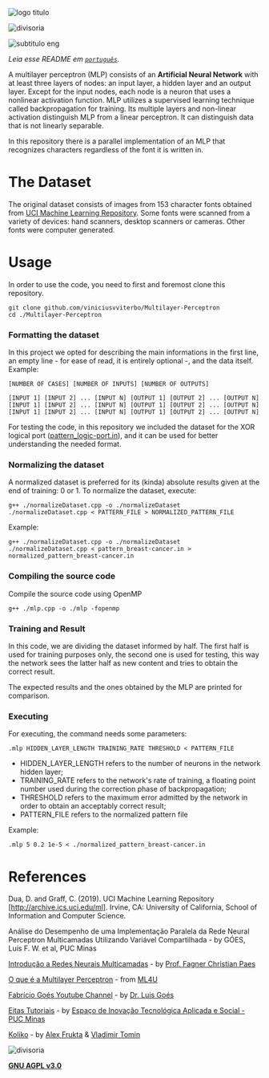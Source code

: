 ![logo titulo](https://user-images.githubusercontent.com/24854541/94681693-435a4100-02fa-11eb-85df-5cbd55374f98.png)

![divisoria](https://user-images.githubusercontent.com/24854541/94681772-5a009800-02fa-11eb-8ff8-29f9fad9b18f.png)

![subtitulo eng](https://user-images.githubusercontent.com/24854541/94682006-afd54000-02fa-11eb-8657-265172fbc4f8.png)

*Leia esse README em [`português`](https://github.com/viniciusvviterbo/Multilayer-Perceptron/blob/master/README.pt.md).*

A multilayer perceptron (MLP) consists of an **Artificial Neural Network** with at least three layers of nodes: an input layer, a hidden layer and an output layer. Except for the input nodes, each node is a neuron that uses a nonlinear activation function. MLP utilizes a supervised learning technique called backpropagation for training. Its multiple layers and non-linear activation distinguish MLP from a linear perceptron. It can distinguish data that is not linearly separable.

In this repository there is a parallel implementation of an MLP that recognizes characters regardless of the font it is written in.

# The Dataset

The original dataset consists of images from 153 character fonts obtained from [UCI Machine Learning Repository](https://archive.ics.uci.edu/ml/datasets/Character+Font+Images). Some fonts were scanned from a variety of devices: hand scanners, desktop scanners or cameras. Other fonts were computer generated.

# Usage

In order to use the code, you need to first and foremost clone this repository.

```shell
git clone github.com/viniciusvviterbo/Multilayer-Perceptron
cd ./Multilayer-Perceptron
```

### Formatting the dataset

In this project we opted for describing the main informations in the first line, an empty line - for ease of read, it is entirely optional -, and the data itself. Example:

```
[NUMBER OF CASES] [NUMBER OF INPUTS] [NUMBER OF OUTPUTS]

[INPUT 1] [INPUT 2] ... [INPUT N] [OUTPUT 1] [OUTPUT 2] ... [OUTPUT N]
[INPUT 1] [INPUT 2] ... [INPUT N] [OUTPUT 1] [OUTPUT 2] ... [OUTPUT N]
[INPUT 1] [INPUT 2] ... [INPUT N] [OUTPUT 1] [OUTPUT 2] ... [OUTPUT N]
```

For testing the code, in this repository we included the dataset for the XOR logical port ([pattern_logic-port.in](https://github.com/viniciusvviterbo/Multilayer-Perceptron/blob/master/pattern_logic-port.in)), and it can be used for better understanding the needed format.

### Normalizing the dataset

A normalized dataset is preferred for its (kinda) absolute results given at the end of training: 0 or 1. To normalize the dataset, execute:

```shell
g++ ./normalizeDataset.cpp -o ./normalizeDataset
./normalizeDataset.cpp < PATTERN_FILE > NORMALIZED_PATTERN_FILE
```

Example:

```shell
g++ ./normalizeDataset.cpp -o ./normalizeDataset
./normalizeDataset.cpp < pattern_breast-cancer.in > normalized_pattern_breast-cancer.in
```

### Compiling the source code

Compile the source code using OpenMP

```shell
g++ ./mlp.cpp -o ./mlp -fopenmp
```

### Training and Result

In this code, we are dividing the dataset informed by half. The first half is used for training purposes only, the second one is used for testing, this way the network sees the latter half as new content and tries to obtain the correct result.

The expected results and the ones obtained by the MLP are printed for comparison.

### Executing

For executing, the command needs some parameters:

```shell
.mlp HIDDEN_LAYER_LENGTH TRAINING_RATE THRESHOLD < PATTERN_FILE
```

* HIDDEN_LAYER_LENGTH refers to the number of neurons in the network hidden layer;
* TRAINING_RATE refers to the network's rate of training, a floating point number used during the correction phase of backpropagation;
* THRESHOLD  refers to the maximum error admitted by the network in order to obtain an acceptably correct result;
* PATTERN_FILE refers to the normalized pattern file

Example:

```shell
.mlp 5 0.2 1e-5 < ./normalized_pattern_breast-cancer.in
```

# References

Dua, D. and Graff, C. (2019). UCI Machine Learning Repository [http://archive.ics.uci.edu/ml]. Irvine, CA: University of California, School of Information and Computer Science.

Análise do Desempenho de uma Implementação Paralela da Rede Neural Perceptron Multicamadas Utilizando Variável Compartilhada - by GÓES, Luís F. W. et al, PUC Minas 

[Introdução a Redes Neurais Multicamadas](https://www.youtube.com/watch?v=fRz57JSpl80) - by [Prof. Fagner Christian Paes](http://lattes.cnpq.br/3446751413682046)

[O que é a Multilayer Perceptron](https://www.youtube.com/watch?v=q3noPM9gcd8&list=PLKWX1jIoUZaWY_4zxjLXnIMU1Suyaa4VX&index=16) - from [ML4U](https://www.youtube.com/c/ML4U_Mello/)

[Fabrício Goés Youtube Channel](https://www.youtube.com/channel/UCgeFcHndjZVth6HRg3cFkng) - by [Dr. Luis Goés](http://lattes.cnpq.br/7401444661491250)

[Eitas Tutoriais](http://www.eitas.com.br/tutoriais/12) - by [Espaço de Inovação Tecnológica Aplicada e Social - PUC Minas](http://www.eitas.com.br/)

[Koliko](http://www.fontslots.com/koliko-font/) - by [Alex Frukta](https://www.behance.net/MRfrukta) & [Vladimir Tomin](https://www.behance.net/myaka)


![divisoria](https://user-images.githubusercontent.com/24854541/94681772-5a009800-02fa-11eb-8ff8-29f9fad9b18f.png)

**[GNU AGPL v3.0](https://www.gnu.org/licenses/agpl-3.0.html)**

